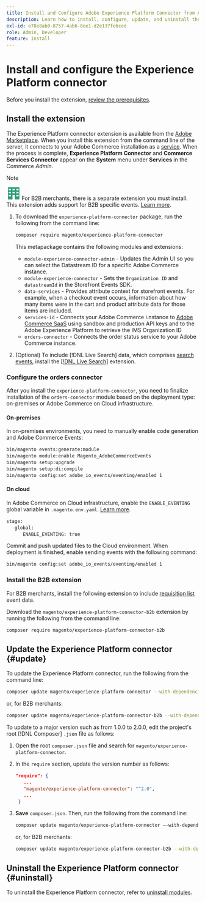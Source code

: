 ```yaml
---
title: Install and Configure Adobe Experience Platform Connector from Adobe Commerce
description: Learn how to install, configure, update, and uninstall the Adobe Experience Platform Connector from Adobe Commerce.
exl-id: e78e8ab0-8757-4ab6-8ee1-d2e137fe6ced
role: Admin, Developer
feature: Install
---
```

# Install and configure the Experience Platform connector

Before you install the extension, [review the prerequisites](overview.md#prereqs).

## Install the extension

The Experience Platform connector extension is available from the [Adobe Marketplace](https://commercemarketplace.adobe.com/magento-experience-platform-connector.html). When you install this extension from the command line of the server, it connects to your Adobe Commerce installation as a [service](../landing/saas.md). When the process is complete, **Experience Platform Connector** and **Commerce Services Connector** appear on the **System** menu under **Services** in the Commerce _Admin_.

>[!NOTE]
>
>![B2B for Adobe Commerce](../assets/b2b.svg) For B2B merchants, there is a separate extension you must install. This extension adds support for B2B specific events. [Learn more](#install-the-b2b-extension).

1. To download the `experience-platform-connector` package, run the following from the command line:

   ```bash
   composer require magento/experience-platform-connector
   ```

   This metapackage contains the following modules and extensions:

   * `module-experience-connector-admin` - Updates the Admin UI so you can select the Datastream ID for a specific Adobe Commerce instance.
   * `module-experience-connector` - Sets the `Organization ID` and `datastreamId` in the Storefront Events SDK.
   * `data-services` - Provides attribute context for storefront events. For example, when a checkout event occurs, information about how many items were in the cart and product attribute data for those items are included.
   * `services-id` - Connects your Adobe Commerce i.nstance to [Adobe Commerce SaaS](../landing/saas.md) using sandbox and production API keys and to the Adobe Experience Platform to retrieve the IMS Organization ID
   * `orders-connector` - Connects the order status service to your Adobe Commerce instance.

1. (Optional) To include [!DNL Live Search] data, which comprises [search events](events.md#search-events), install the [[!DNL Live Search]](../live-search/install.md) extension.

### Configure the orders connector

After you install the `experience-platform-connector`, you need to finalize installation of the `orders-connector` module based on the deployment type: on-premises or Adobe Commerce on Cloud infrastructure.

#### On-premises

In on-premises environments, you need to manually enable code generation and Adobe Commerce Events:

   ```bash
   bin/magento events:generate:module
   bin/magento module:enable Magento_AdobeCommerceEvents
   bin/magento setup:upgrade
   bin/magento setup:di:compile
   bin/magento config:set adobe_io_events/eventing/enabled 1
   ```

#### On cloud

In Adobe Commerce on Cloud infrastructure, enable the `ENABLE_EVENTING` global variable in `.magento.env.yaml`. [Learn more](https://experienceleague.adobe.com/docs/commerce-cloud-service/user-guide/configure/env/stage/variables-global.html#enable_eventing).

   ```bash
   stage:
      global:
         ENABLE_EVENTING: true
   ```

Commit and push updated files to the Cloud environment. When deployment is finished, enable sending events with the following command:

   ```bash
   bin/magento config:set adobe_io_events/eventing/enabled 1
   ```

### Install the B2B extension

For B2B merchants, install the following extension to include [requisition list](events.md#b2b-events) event data.

Download the `magento/experience-platform-connector-b2b` extension by running the following from the command line:

   ```bash
   composer require magento/experience-platform-connector-b2b
   ```

## Update the Experience Platform connector {#update}

To update the Experience Platform connector, run the following from the command line:

```bash
composer update magento/experience-platform-connector --with-dependencies
```

or, for B2B merchants:

```bash
composer update magento/experience-platform-connector-b2b --with-dependencies
```

To update to a major version such as from 1.0.0 to 2.0.0, edit the project's root [!DNL Composer] `.json` file as follows:

1. Open the root `composer.json` file and search for `magento/experience-platform-connector`.

1. In the `require` section, update the version number as follows:

   ```json
   "require": {
      ...
      "magento/experience-platform-connector": "^2.0",
      ...
    }
   ```

1. **Save** `composer.json`. Then, run the following from the command line:

   ```bash
   composer update magento/experience-platform-connector –-with-dependencies
   ```

   or, for B2B merchants:

   ```bash
   composer update magento/experience-platform-connector-b2b --with-dependencies
   ```

## Uninstall the Experience Platform connector {#uninstall}

To uninstall the Experience Platform connector, refer to [uninstall modules](https://experienceleague.adobe.com/docs/commerce-operations/installation-guide/tutorials/uninstall-modules.html).
